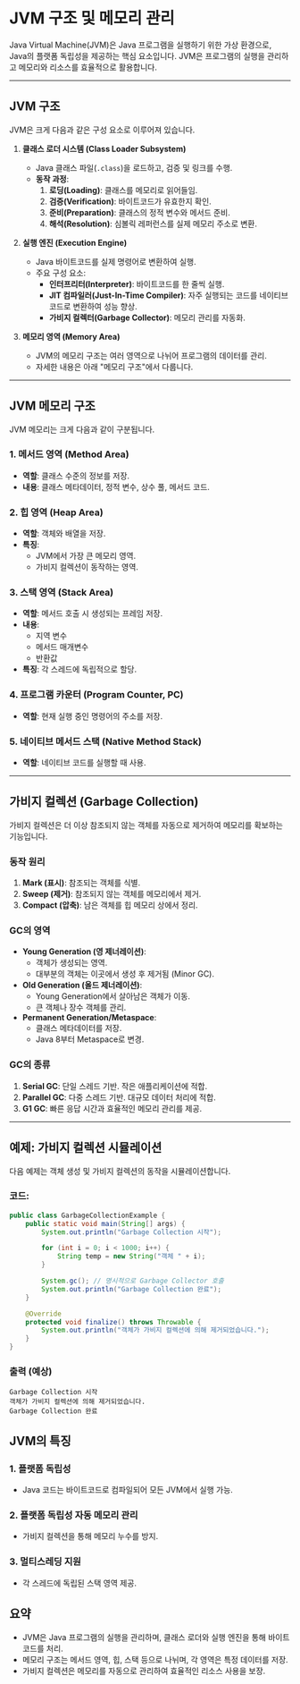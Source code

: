 # JVM 구조 및 메모리 관리

Java Virtual Machine(JVM)은 Java 프로그램을 실행하기 위한 가상 환경으로, Java의 플랫폼 독립성을 제공하는 핵심 요소입니다. JVM은 프로그램의 실행을 관리하고 메모리와 리소스를 효율적으로 활용합니다.

---

## **JVM 구조**
JVM은 크게 다음과 같은 구성 요소로 이루어져 있습니다.

1. **클래스 로더 시스템 (Class Loader Subsystem)**
    - Java 클래스 파일(`.class`)을 로드하고, 검증 및 링크를 수행.
    - **동작 과정**:
        1. **로딩(Loading)**: 클래스를 메모리로 읽어들임.
        2. **검증(Verification)**: 바이트코드가 유효한지 확인.
        3. **준비(Preparation)**: 클래스의 정적 변수와 메서드 준비.
        4. **해석(Resolution)**: 심볼릭 레퍼런스를 실제 메모리 주소로 변환.

2. **실행 엔진 (Execution Engine)**
    - Java 바이트코드를 실제 명령어로 변환하여 실행.
    - 주요 구성 요소:
        - **인터프리터(Interpreter)**: 바이트코드를 한 줄씩 실행.
        - **JIT 컴파일러(Just-In-Time Compiler)**: 자주 실행되는 코드를 네이티브 코드로 변환하여 성능 향상.
        - **가비지 컬렉터(Garbage Collector)**: 메모리 관리를 자동화.

3. **메모리 영역 (Memory Area)**
    - JVM의 메모리 구조는 여러 영역으로 나뉘어 프로그램의 데이터를 관리.
    - 자세한 내용은 아래 "메모리 구조"에서 다룹니다.

---

## **JVM 메모리 구조**
JVM 메모리는 크게 다음과 같이 구분됩니다.

### **1. 메서드 영역 (Method Area)**
- **역할**: 클래스 수준의 정보를 저장.
- **내용**: 클래스 메타데이터, 정적 변수, 상수 풀, 메서드 코드.

### **2. 힙 영역 (Heap Area)**
- **역할**: 객체와 배열을 저장.
- **특징**:
    - JVM에서 가장 큰 메모리 영역.
    - 가비지 컬렉션이 동작하는 영역.

### **3. 스택 영역 (Stack Area)**
- **역할**: 메서드 호출 시 생성되는 프레임 저장.
- **내용**:
    - 지역 변수
    - 메서드 매개변수
    - 반환값
- **특징**: 각 스레드에 독립적으로 할당.

### **4. 프로그램 카운터 (Program Counter, PC)**
- **역할**: 현재 실행 중인 명령어의 주소를 저장.

### **5. 네이티브 메서드 스택 (Native Method Stack)**
- **역할**: 네이티브 코드를 실행할 때 사용.

---

## **가비지 컬렉션 (Garbage Collection)**
가비지 컬렉션은 더 이상 참조되지 않는 객체를 자동으로 제거하여 메모리를 확보하는 기능입니다.

### **동작 원리**
1. **Mark (표시)**: 참조되는 객체를 식별.
2. **Sweep (제거)**: 참조되지 않는 객체를 메모리에서 제거.
3. **Compact (압축)**: 남은 객체를 힙 메모리 상에서 정리.

### **GC의 영역**
- **Young Generation (영 제너레이션)**:
    - 객체가 생성되는 영역.
    - 대부분의 객체는 이곳에서 생성 후 제거됨 (Minor GC).
- **Old Generation (올드 제너레이션)**:
    - Young Generation에서 살아남은 객체가 이동.
    - 큰 객체나 장수 객체를 관리.
- **Permanent Generation/Metaspace**:
    - 클래스 메타데이터를 저장.
    - Java 8부터 Metaspace로 변경.

### **GC의 종류**
1. **Serial GC**: 단일 스레드 기반. 작은 애플리케이션에 적합.
2. **Parallel GC**: 다중 스레드 기반. 대규모 데이터 처리에 적합.
3. **G1 GC**: 빠른 응답 시간과 효율적인 메모리 관리를 제공.

---

## **예제: 가비지 컬렉션 시뮬레이션**
다음 예제는 객체 생성 및 가비지 컬렉션의 동작을 시뮬레이션합니다.

### 코드:
```java
public class GarbageCollectionExample {
    public static void main(String[] args) {
        System.out.println("Garbage Collection 시작");

        for (int i = 0; i < 1000; i++) {
            String temp = new String("객체 " + i);
        }

        System.gc(); // 명시적으로 Garbage Collector 호출
        System.out.println("Garbage Collection 완료");
    }

    @Override
    protected void finalize() throws Throwable {
        System.out.println("객체가 가비지 컬렉션에 의해 제거되었습니다.");
    }
}
```

### 출력 (예상)
```
Garbage Collection 시작
객체가 가비지 컬렉션에 의해 제거되었습니다.
Garbage Collection 완료
```

## JVM의 특징
### 1. 플랫폼 독립성
- Java 코드는 바이트코드로 컴파일되어 모든 JVM에서 실행 가능.
### 2. 플랫폼 독립성 자동 메모리 관리
- 가비지 컬렉션을 통해 메모리 누수를 방지.
### 3. 멀티스레딩 지원
- 각 스레드에 독립된 스택 영역 제공.

## 요약
- JVM은 Java 프로그램의 실행을 관리하며, 클래스 로더와 실행 엔진을 통해 바이트코드를 처리.
- 메모리 구조는 메서드 영역, 힙, 스택 등으로 나뉘며, 각 영역은 특정 데이터를 저장.
- 가비지 컬렉션은 메모리를 자동으로 관리하여 효율적인 리소스 사용을 보장.


